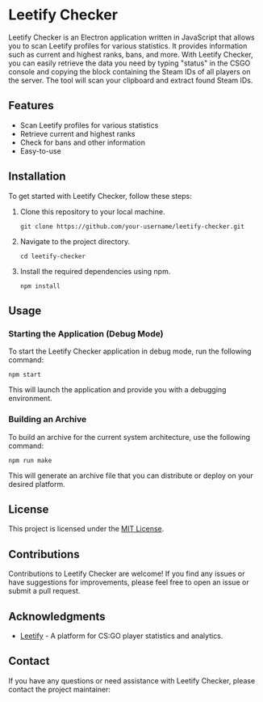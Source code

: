 # Leetify Checker

Leetify Checker is an Electron application written in JavaScript that allows you to scan Leetify profiles for various statistics. It provides information such as current and highest ranks, bans, and more. With Leetify Checker, you can easily retrieve the data you need by typing "status" in the CSGO console and copying the block containing the Steam IDs of all players on the server.
The tool will scan your clipboard and extract found Steam IDs.

## Features

- Scan Leetify profiles for various statistics
- Retrieve current and highest ranks
- Check for bans and other information
- Easy-to-use

## Installation

To get started with Leetify Checker, follow these steps:

1. Clone this repository to your local machine.
   ```shell
   git clone https://github.com/your-username/leetify-checker.git
   ```

2. Navigate to the project directory.
   ```shell
   cd leetify-checker
   ```

3. Install the required dependencies using npm.
   ```shell
   npm install
   ```

## Usage

### Starting the Application (Debug Mode)

To start the Leetify Checker application in debug mode, run the following command:

```shell
npm start
```

This will launch the application and provide you with a debugging environment.

### Building an Archive

To build an archive for the current system architecture, use the following command:

```shell
npm run make
```

This will generate an archive file that you can distribute or deploy on your desired platform.

## License

This project is licensed under the [MIT License](./LICENSE).

## Contributions

Contributions to Leetify Checker are welcome! If you find any issues or have suggestions for improvements, please feel free to open an issue or submit a pull request.

## Acknowledgments

- [Leetify](https://leetify.com) - A platform for CS:GO player statistics and analytics.

## Contact

If you have any questions or need assistance with Leetify Checker, please contact the project maintainer:

